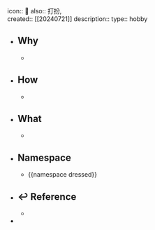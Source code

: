 icon:: 📄
also::  打扮,  
created:: [[20240721]]
description:: 
type:: hobby

- ## Why
  -
- ## How
  -
- ## What
  -
- ## Namespace
  - {{namespace dressed}}
- ## ↩ Reference
  -
-